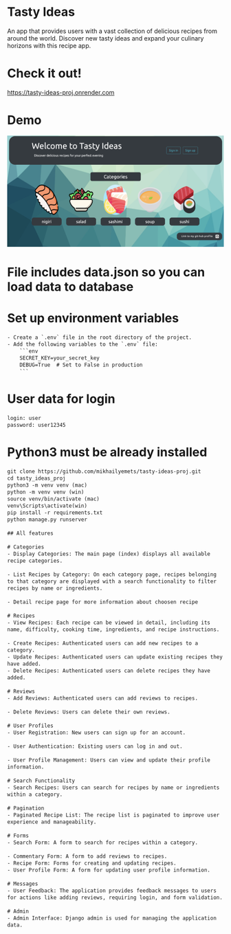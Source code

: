 # Tasty Ideas

An app that provides users with a vast collection of delicious recipes from around the world. Discover new tasty ideas and expand your culinary horizons with this recipe app.

# Check it out!

https://tasty-ideas-proj.onrender.com
 
# Demo 
![Website Interface](demo.png)

# File includes data.json so you can load data to database

# Set up environment variables
    - Create a `.env` file in the root directory of the project.
    - Add the following variables to the `.env` file:
        ```env
        SECRET_KEY=your_secret_key
        DEBUG=True  # Set to False in production
        ```

# User data for login

    login: user
    password: user12345

# Python3 must be already installed

``` shell
git clone https://github.com/mikhailyemets/tasty-ideas-proj.git
cd tasty_ideas_proj
python3 -m venv venv (mac) 
python -m venv venv (win)
source venv/bin/activate (mac)
venv\Scripts\activate(win)
pip install -r requirements.txt
python manage.py runserver

## All features

# Categories
- Display Categories: The main page (index) displays all available recipe categories.

- List Recipes by Category: On each category page, recipes belonging to that category are displayed with a search functionality to filter recipes by name or ingredients.

- Detail recipe page for more information about choosen recipe

# Recipes
- View Recipes: Each recipe can be viewed in detail, including its name, difficulty, cooking time, ingredients, and recipe instructions.

- Create Recipes: Authenticated users can add new recipes to a category.
- Update Recipes: Authenticated users can update existing recipes they have added.
- Delete Recipes: Authenticated users can delete recipes they have added.

# Reviews
- Add Reviews: Authenticated users can add reviews to recipes.

- Delete Reviews: Users can delete their own reviews.

# User Profiles
- User Registration: New users can sign up for an account.

- User Authentication: Existing users can log in and out.

- User Profile Management: Users can view and update their profile information.

# Search Functionality
- Search Recipes: Users can search for recipes by name or ingredients within a category.

# Pagination
- Paginated Recipe List: The recipe list is paginated to improve user experience and manageability.

# Forms
- Search Form: A form to search for recipes within a category.

- Commentary Form: A form to add reviews to recipes.
- Recipe Form: Forms for creating and updating recipes.
- User Profile Form: A form for updating user profile information.

# Messages
- User Feedback: The application provides feedback messages to users for actions like adding reviews, requiring login, and form validation.

# Admin
- Admin Interface: Django admin is used for managing the application data.



